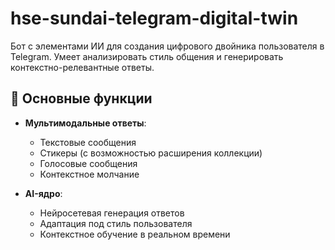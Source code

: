 # hse-sundai-telegram-digital-twin

Бот с элементами ИИ для создания цифрового двойника пользователя в Telegram. Умеет анализировать стиль общения и генерировать контекстно-релевантные ответы.

## 🌟 Основные функции

- **Мультимодальные ответы**: 
  - Текстовые сообщения
  - Стикеры (с возможностью расширения коллекции)
  - Голосовые сообщения
  - Контекстное молчание

- **AI-ядро**:
  - Нейросетевая генерация ответов
  - Адаптация под стиль пользователя
  - Контекстное обучение в реальном времени
